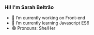 ### Hi! I'm Sarah Beltrão

- 🔭 I’m currently working on Front-end
- 🌱 I’m currently learning Javascript ES6
- 😄 Pronouns: She/Her



